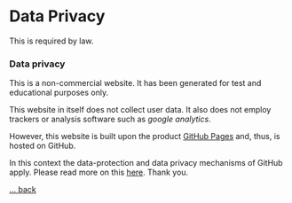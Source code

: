 # Data Privacy

This is required by law.

### Data privacy

This is a non-commercial website. It has been generated for test and educational
purposes only.

This website in itself does not collect user data. It also does not employ
trackers or analysis software such as _google analytics_.

However, this website is built upon the product
[GitHub Pages](https://pages.github.com/) and, thus, is hosted on GitHub.

In this context the data-protection and data privacy mechanisms of GitHub apply.
Please read more on this
[here](https://help.github.com/articles/github-privacy-statement/). Thank you.

[... back](/)